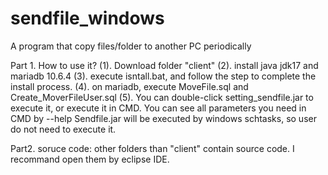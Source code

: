 # sendfile_windows
A program that copy files/folder to another PC periodically

Part 1. How to use it?
     (1). Download folder "client"
     (2). install java jdk17 and mariadb 10.6.4
     (3). execute isntall.bat, and follow the step to complete the install process.
     (4). on mariadb, execute MoveFile.sql and Create_MoverFileUser.sql
     (5). You can double-click setting_sendfile.jar to execute it, or execute it in CMD.
          You can see all parameters you need in CMD by --help
          Sendfile.jar will be executed by windows schtasks, so user do not need to execute it.

Part2. soruce code: other folders than "client" contain source code. I recommand open them by eclipse IDE.

 
 
